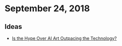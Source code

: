 # September 24, 2018

## Ideas

- [Is the Hype Over AI Art Outpacing the Technology?](https://news.artnet.com/art-world/ai-art-comes-to-market-is-it-worth-the-hype-1352011)
